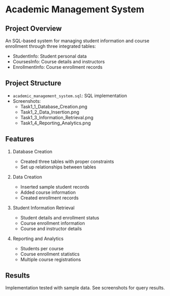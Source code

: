 # Academic Management System

## Project Overview
An SQL-based system for managing student information and course enrollment through three integrated tables:
- StudentInfo: Student personal data
- CoursesInfo: Course details and instructors
- EnrollmentInfo: Course enrollment records

## Project Structure
- `academic_management_system.sql`: SQL implementation
- Screenshots:
  - Task1_1_Database_Creation.png
  - Task1_2_Data_Insertion.png
  - Task1_3_Information_Retrieval.png
  - Task1_4_Reporting_Analytics.png

## Features
1. Database Creation
   - Created three tables with proper constraints
   - Set up relationships between tables

2. Data Creation
   - Inserted sample student records
   - Added course information
   - Created enrollment records

3. Student Information Retrieval
   - Student details and enrollment status
   - Course enrollment information
   - Course and instructor details

4. Reporting and Analytics
   - Students per course
   - Course enrollment statistics
   - Multiple course registrations

## Results
Implementation tested with sample data. See screenshots for query results.


